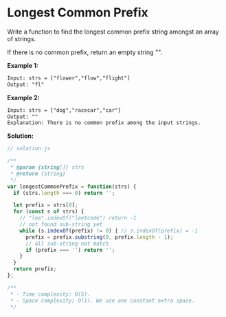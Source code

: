 # Longest Common Prefix

Write a function to find the longest common prefix string amongst an array of strings.

If there is no common prefix, return an empty string "".

**Example 1:**

```txt
Input: strs = ["flower","flow","flight"]
Output: "fl"
```

**Example 2:**

```txt
Input: strs = ["dog","racecar","car"]
Output: ""
Explanation: There is no common prefix among the input strings.
```

**Solution:**

```js
// solution.js

/**
 * @param {string[]} strs
 * @return {string}
 */
var longestCommonPrefix = function(strs) {
  if (strs.length === 0) return '';

  let prefix = strs[0];
  for (const s of strs) {
    // "lee".indexOf("leetcode") return -1
    // not found sub-string yet
    while (s.indexOf(prefix) != 0) { // s.indexOf(prefix) = -1
      prefix = prefix.substring(0, prefix.length - 1);
      // all sub-string not match
      if (prefix === '') return '';
    }
  }
  return prefix;
};

/**
 * - Time complexity: O(S).
 * - Space complexity; O(1). We use one constant extra space.
 */
```
